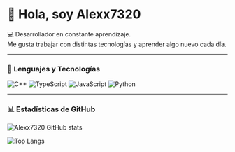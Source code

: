 # 👋 Hola, soy Alexx7320

💻 Desarrollador en constante aprendizaje.  
Me gusta trabajar con distintas tecnologías y aprender algo nuevo cada día.

---

### 🚀 Lenguajes y Tecnologías
![C++](https://img.shields.io/badge/C++-00599C?style=for-the-badge&logo=cplusplus&logoColor=white)
![TypeScript](https://img.shields.io/badge/TypeScript-3178C6?style=for-the-badge&logo=typescript&logoColor=white)
![JavaScript](https://img.shields.io/badge/JavaScript-F7DF1E?style=for-the-badge&logo=javascript&logoColor=black)
![Python](https://img.shields.io/badge/Python-3776AB?style=for-the-badge&logo=python&logoColor=white)

---

### 📊 Estadísticas de GitHub
![Alexx7320 GitHub stats](https://github-readme-stats.vercel.app/api?username=Alexx7320&show_icons=true&theme=tokyonight)

![Top Langs](https://github-readme-stats.vercel.app/api/top-langs/?username=Alexx7320&layout=compact&theme=tokyonight)
